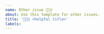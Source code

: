 ```yaml
---
name: Other issue 🤷🏿‍♀️
about: Use this template for other issues.
title: '🤷🏿‍♀️ <helpful title>'
labels: 
---
```


<!--
Thanks for adding an issue!

Please use the bug reporting or feature request issue templates if those are most relevant.
-->
